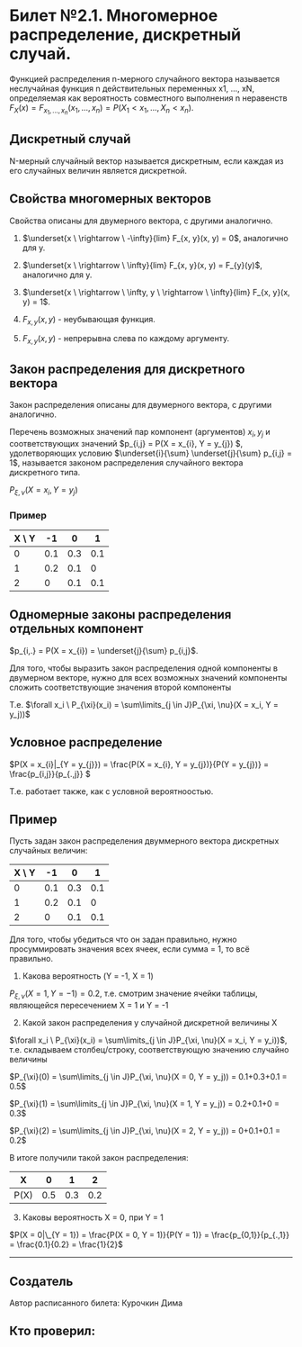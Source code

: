 # Билет №2.1. Многомерное распределение, дискретный случай.

 Функцией распределения n-мерного случайного вектора называется неслучайная функция n действительных переменных x1, ..., xN, определяемая как вероятность совместного выполнения n неравенств $F_X(x) = F_{x_{1}, ..., x_{n}}(x_{1}, ..., x_{n}) = P(X_{1} < x_{1}, ..., X_{n} < x_{n}).$

## Дискретный случай
 
 N-мерный случайный вектор называется дискретным, если каждая из его случайных величин является дискретной. 

 
## Свойства многомерных векторов 
Свойства описаны для двумерного вектора, с другими аналогично.
1) $\underset{x \ \rightarrow \ -\infty}{lim} F_{x, y}(x, y) = 0$, аналогично для y.

2) $\underset{x \ \rightarrow \ \infty}{lim} F_{x, y}(x, y) = F_{y}(y)$, аналогично для y.

3) $\underset{x \ \rightarrow \ \infty, y \ \rightarrow \ \infty}{lim} F_{x, y}(x, y) = 1$.

4) $F_{x, y}(x, y)$ -  неубывающая функция.

5) $F_{x, y}(x, y)$ - непрерывна слева по каждому аргументу.

## Закон распределения для дискретного вектора

Закон распределения описаны для двумерного вектора, с другими аналогично.

Перечень возможных значений пар компонент (аргументов)  ${x_{i}, y_{j}}$ и соответствующих значений  $p_{i,j} = P(X = x_{i}, Y = y_{j}) $, удолетворяющих условию $\underset{i}{\sum} \underset{j}{\sum} p_{i,j} = 1$, называется законом распределения случайного вектора дискретного типа.

$P_{\xi, \nu}(X = x_i, Y = y_j)$

### Пример

| X \ Y     | -1   | 0    | 1    |
| --------- | -    | -    | -    |
| 0         | 0.1  | 0.3  | 0.1  |
| 1         | 0.2  | 0.1  | 0    |
| 2         | 0    | 0.1  | 0.1  |

## Одномерные законы распределения отдельных компонент

$p_{i,.} = P(X = x_{i}) = \underset{j}{\sum} p_{i,j}$. 

Для того, чтобы выразить закон распределения одной компоненты в двумерном векторе, нужно для всех возможных значений компоненты сложить соответствующие значения второй компоненты

 Т.е. $\forall x_i \ P_{\xi}(x_i) = \sum\limits_{j \in J}P_{\xi, \nu}(X = x_i, Y = y_j))$
 
## Условное распределение
$P(X = x_{i}|\_{Y = y_{j}}) = \frac{P(X = x_{i}, Y = y_{j})}{P(Y = y_{j})} = \frac{p_{i,j}}{p_{.,j}} $

Т.е. работает также, как с условной вероятноостью.
## Пример 

Пусть задан закон распределения двуммерного вектора дискретных случайных величин:

| X \ Y     | -1   | 0    | 1    |
| --------- | -    | -    | -    |
| 0         | 0.1  | 0.3  | 0.1  |
| 1         | 0.2  | 0.1  | 0    |
| 2         | 0    | 0.1  | 0.1  |

Для того, чтобы убедиться что он задан правильно, нужно просуммировать значения всех ячеек, если сумма = 1, то всё правильно.

1) Какова вероятность (Y = -1, X = 1)

$P_{\xi, \nu}(X = 1, Y = -1) = 0.2$, т.е. смотрим значение ячейки таблицы, являющейся пересечением X = 1 и Y = -1

2) Какой закон распределения у случайной дискретной величины X

$\forall x_i \ P_{\xi}(x_i) = \sum\limits_{j \in J}P_{\xi, \nu}(X = x_i, Y = y_i))$, т.е. складываем столбец/строку, соответствующую значению случайно величины

$P_{\xi}(0) = \sum\limits_{j \in J}P_{\xi, \nu}(X = 0, Y = y_j)) = 0.1+0.3+0.1 = 0.5$

$P_{\xi}(1) = \sum\limits_{j \in J}P_{\xi, \nu}(X = 1, Y = y_j)) = 0.2+0.1+0 = 0.3$

$P_{\xi}(2) = \sum\limits_{j \in J}P_{\xi, \nu}(X = 2, Y = y_j)) = 0+0.1+0.1 = 0.2$

В итоге получили такой закон распределения:

| X         | 0    | 1    | 2    |
| --------- | -    | -    | -    |
| P(X)      | 0.5  | 0.3  | 0.2  |

3) Каковы вероятность X = 0, при Y = 1

$P(X = 0|\_{Y = 1}) = \frac{P(X = 0, Y = 1)}{P(Y = 1)} = \frac{p_{0,1}}{p_{.,1}} =  \frac{0.1}{0.2} = \frac{1}{2}$

---
## Создатель

Автор расписанного билета: Курочкин Дима

Кто проверил:
- 
